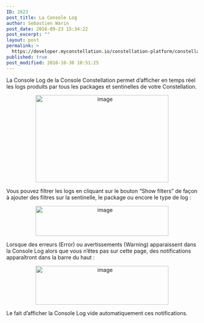 ```yaml
---
ID: 2823
post_title: La Console Log
author: Sebastien Warin
post_date: 2016-09-23 15:34:22
post_excerpt: ""
layout: post
permalink: >
  https://developer.myconstellation.io/constellation-platform/constellation-console/console-log/
published: true
post_modified: 2016-10-30 10:51:25
---
```

<p align="left">La Console Log de la Console Constellation permet d’afficher en temps réel les logs produits par tous les packages et sentinelles de votre Constellation.</p>
<p align="center"><a href="https://developer.myconstellation.io/wp-content/uploads/2016/09/image-64.png"><img style="background-image: none; padding-top: 0px; padding-left: 0px; display: inline; padding-right: 0px; border-width: 0px;" title="image" src="https://developer.myconstellation.io/wp-content/uploads/2016/09/image_thumb-62.png" alt="image" width="350" height="230" border="0" /></a></p>
<p align="left">Vous pouvez filtrer les logs en cliquant sur le bouton “Show filters” de façon à ajouter des filtres sur la sentinelle, le package ou encore le type de log :</p>
<p align="center"><a href="https://developer.myconstellation.io/wp-content/uploads/2016/09/image-65.png"><img style="background-image: none; padding-top: 0px; padding-left: 0px; display: inline; padding-right: 0px; border-width: 0px;" title="image" src="https://developer.myconstellation.io/wp-content/uploads/2016/09/image_thumb-63.png" alt="image" width="350" height="79" border="0" /></a></p>
<p align="left">Lorsque des erreurs (Error) ou avertissements (Warning) apparaissent dans la Console Log alors que vous n’êtes pas sur cette page, des notifications apparaîtront dans la barre du haut :</p>
<p align="center"><a href="https://developer.myconstellation.io/wp-content/uploads/2016/09/image-66.png"><img style="background-image: none; padding-top: 0px; padding-left: 0px; display: inline; padding-right: 0px; border: 0px;" title="image" src="https://developer.myconstellation.io/wp-content/uploads/2016/09/image_thumb-64.png" alt="image" width="350" height="102" border="0" /></a></p>
<p align="left">Le fait d’afficher la Console Log vide automatiquement ces notifications.</p>